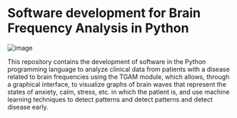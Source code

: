 # Software development for Brain Frequency Analysis in Python

![image](https://github.com/eeuse13i0/Brain-frequency-reading/assets/138092299/750e7229-9c15-4543-bd28-0368bc12b40d)

This repository contains the development of software in the Python programming language to analyze clinical data from patients with a disease related to brain frequencies using the TGAM module, which allows, through a graphical interface, to visualize graphs of brain waves that represent the states of anxiety, calm, stress, etc. in which the patient is, and use machine learning techniques to detect patterns and detect patterns and detect disease early.


